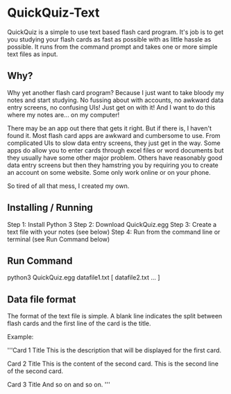# QuickQuiz-Text

QuickQuiz is a simple to use text based flash card program. It's job is to get you studying your flash cards as fast as possible with as little hassle as possible. It runs from the command prompt and takes one or more simple text files as input.


## Why?

Why yet another flash card program? Because I just want to take bloody my notes and start studying. No fussing about with accounts, no awkward data entry screens, no confusing UIs! Just get on with it! And I want to do this where my notes are... on my computer!

There may be an app out there that gets it right. But if there is, I haven't found it. Most flash card apps are awkward and cumbersome to use. From complicated UIs to slow data entry screens, they just get in the way. Some apps do allow you to enter cards through excel files or word documents but they usually have some other major problem. Others have reasonably good data entry screens but then they hamstring you by requiring you to create an account on some website. Some only work online or on your phone.

So tired of all that mess, I created my own.


## Installing / Running

Step 1: Install Python 3
Step 2: Download QuickQuiz.egg
Step 3: Create a text file with your notes (see below)
Step 4: Run from the command line or terminal (see Run Command below)

## Run Command

python3 QuickQuiz.egg datafile1.txt [ datafile2.txt ... ]


## Data file format

The format of the text file is simple. A blank line indicates the split between flash cards and the first line of the card is the title.


Example:

'''Card 1 Title
This is the description that will be displayed for the first card.

Card 2 Title
This is the content of the second card.
This is the second line of the second card.

Card 3 Title
And so on and so on.
'''
